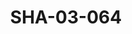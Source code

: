 ---
pid: SHA-03-064
title: SHA-03-064
language: en
original_label: 
rights: Sharhabil Ahmed
location_of_original: Sharhabil Ahmed
photographer_or_studio: 
scanned_from: photograph 10.1 by 15.1
_date: late 1990s
location: Holland
description: Shihab Sharhabil and five others around a table
additional_notes: 
permission_display: 'yes'
on_server: 'no'
on_website: 'no'
permalink: /photopages/en/SHA-03-064
layout: photo-page
---